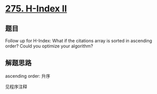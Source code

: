 # [275. H-Index II](https://leetcode-cn.com/problems/h-index-ii/)

## 题目

Follow up for H-Index: What if the citations array is sorted in ascending order? Could you optimize your algorithm?

## 解题思路

ascending order: 升序

见程序注释
